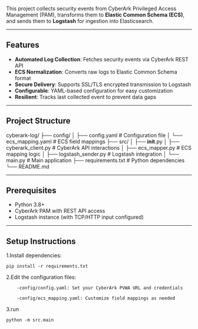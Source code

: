 This project collects security events from CyberArk Privileged Access Management (PAM), transforms them to **Elastic Common Schema (ECS)**, and sends them to **Logstash** for ingestion into Elasticsearch. 

-------------------------------------------------------------

## Features
- **Automated Log Collection**: Fetches security events via CyberArk REST API
- **ECS Normalization**: Converts raw logs to Elastic Common Schema format
- **Secure Delivery**: Supports SSL/TLS encrypted transmission to Logstash
- **Configurable**: YAML-based configuration for easy customization
- **Resilient**: Tracks last collected event to prevent data gaps
--------------------------------------------------------------- 

## Project Structure
cyberark-log/
├── config/
│   ├── config.yaml          # Configuration file
│   └── ecs_mapping.yaml     # ECS field mappings
├── src/
│   ├── __init__.py
│   ├── cyberark_client.py   # CyberArk API interactions
│   ├── ecs_mapper.py        # ECS mapping logic
│   ├── logstash_sender.py   # Logstash integration
│   └── main.py             # Main application
├── requirements.txt        # Python dependencies
└── README.md

---------------------------------------------------------------
## Prerequisites
- Python 3.8+
- CyberArk PAM with REST API access
- Logstash instance (with TCP/HTTP input configured)

---------------------------------------------------------------
## Setup Instructions
1.Install dependencies:

    pip install -r requirements.txt

2.Edit the configuration files:

        -config/config.yaml: Set your CyberArk PVWA URL and credentials

        -config/ecs_mapping.yaml: Customize field mappings as needed
3.run
   
    python -m src.main
